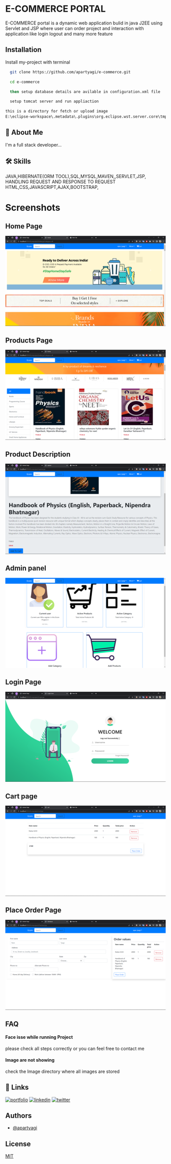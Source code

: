
# E-COMMERCE PORTAL

E-COMMERCE portal is a dynamic web application bulid in java 
J2EE using Servlet and JSP where user can order project and interaction with application 
like login logout and many more feature



## Installation

Install my-project with terminal 

```bash
  git clone https://github.com/apartyagi/e-commerce.git
```

```bash
  cd e-commerce
```

```bash
  then setup database details are avilable in configuration.xml file
```

```bash
  setup tomcat server and run appliaction 
```
```bash
this is a directory for fetch or upload image
E:\eclipse-workspace\.metadata\.plugins\org.eclipse.wst.server.core\tmp0\wtpwebapps\Ecomproject\/images/products/
```



## 🚀 About Me
I'm a full stack developer...


## 🛠 Skills
JAVA,HIBERNATE(ORM TOOL),SQL,MYSQL,MAVEN,,SERVLET,JSP,
HANDLING REQUEST AND RESPONSE TO REQUEST
HTML,CSS,JAVASCRIPT,AJAX,BOOTSTRAP,


# Screenshots
## Home Page
![App Screenshot](https://raw.githubusercontent.com/apartyagi/e-commerce/main/screenshort/home_top.png)
## Products Page
![App Screenshot](https://raw.githubusercontent.com/apartyagi/e-commerce/main/screenshort/home_items.png)
## Product Description 
![App Screenshot](https://raw.githubusercontent.com/apartyagi/e-commerce/main/screenshort/pro_desc.png)
## Admin panel 
![App Screenshot](https://raw.githubusercontent.com/apartyagi/e-commerce/main/screenshort/adminpanel_home.png)
## Login Page
![App Screenshot](https://raw.githubusercontent.com/apartyagi/e-commerce/main/screenshort/login.png)
## Cart page
![App Screenshot](https://raw.githubusercontent.com/apartyagi/e-commerce/main/screenshort/cart.png)
## Place Order Page
![App Screenshot](https://raw.githubusercontent.com/apartyagi/e-commerce/main/screenshort/place_order.png)



## FAQ

#### Face isse while running Project

please check all steps correctly or you can feel free to contact me 

#### Image are not showing

check the Image directory where all images are stored 


## 🔗 Links
[![portfolio](https://img.shields.io/badge/my_portfolio-000?style=for-the-badge&logo=ko-fi&logoColor=white)](https://apartyagi.in/)
[![linkedin](https://img.shields.io/badge/linkedin-0A66C2?style=for-the-badge&logo=linkedin&logoColor=white)](https://www.linkedin.com/in/apar-tyagi)
[![twitter](https://img.shields.io/badge/twitter-1DA1F2?style=for-the-badge&logo=twitter&logoColor=white)](https://twitter.com/apartyagi)


## Authors

- [@apartyagi](https://www.github.com/apartyagi)


## License

[MIT](https://choosealicense.com/licenses/mit/)

